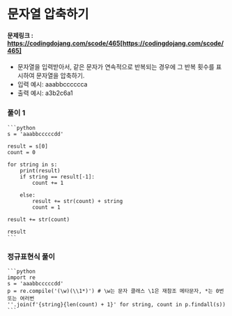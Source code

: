# 문자열 압축하기
#### 문제링크 : https://codingdojang.com/scode/465[https://codingdojang.com/scode/465]
- 문자열을 입력받아서, 같은 문자가 연속적으로 반복되는 경우에 그 반복 횟수를 표시하여 문자열을 압축하기.
- 입력 예시: aaabbcccccca
- 출력 예시: a3b2c6a1


### 풀이 1
    ```python
    s = 'aaabbcccccdd'
    
    result = s[0]
    count = 0
    
    for string in s:
        print(result)
        if string == result[-1]:
            count += 1
            
        else:
            result += str(count) + string
            count = 1
    
    result += str(count)
    
    result
    ```

### 정규표현식 풀이
    ```python
    import re
    s = 'aaabbcccccdd'
    p = re.compile('(\w)(\\1*)') # \w는 문자 클래스 \1은 재참조 메타문자, *는 0번또는 여러번
    ''.join(f'{string}{len(count) + 1}' for string, count in p.findall(s))
    ```
